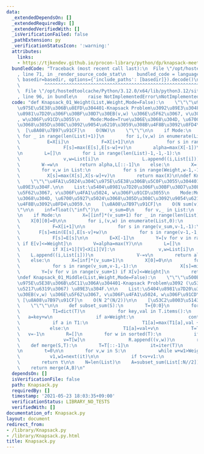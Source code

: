 ```yaml
---
data:
  _extendedDependsOn: []
  _extendedRequiredBy: []
  _extendedVerifiedWith: []
  _isVerificationFailed: false
  _pathExtension: py
  _verificationStatusIcon: ':warning:'
  attributes:
    links:
    - https://tjkendev.github.io/procon-library/python/dp/knapsack-meet-in-the-middle.html
  bundledCode: "Traceback (most recent call last):\n  File \"/opt/hostedtoolcache/Python/3.12.0/x64/lib/python3.12/site-packages/onlinejudge_verify/documentation/build.py\"\
    , line 71, in _render_source_code_stat\n    bundled_code = language.bundle(stat.path,\
    \ basedir=basedir, options={'include_paths': [basedir]}).decode()\n          \
    \         ^^^^^^^^^^^^^^^^^^^^^^^^^^^^^^^^^^^^^^^^^^^^^^^^^^^^^^^^^^^^^^^^^^^^^^^^^^^^^^^^^\n\
    \  File \"/opt/hostedtoolcache/Python/3.12.0/x64/lib/python3.12/site-packages/onlinejudge_verify/languages/python.py\"\
    , line 96, in bundle\n    raise NotImplementedError\nNotImplementedError\n"
  code: "def Knapsack_01_Weight(List,Weight,Mode=False):\n    \"\"\"\u91CD\u3055\u304C\
    \u975E\u5E38\u306B\u8EFD\u304401-Knapsack Problem\u3092\u89E3\u304F.\n\n    List:\u5404\
    \u8981\u7D20\u306F\u30BF\u30D7\u30EB(v,w) \u306E\u5F62\u3067, v\u306F\u4FA1\u5024\
    , w\u306F\u91CD\u3055\n    Mode:Mode=True\u306E\u3068\u304D, \u6700\u5927\u5024\
    \u3068\u305D\u308C\u3092\u9054\u6210\u3059\u308B\u4F8B\u3092\u8FD4\u3059.\n  \
    \  [\u8A08\u7B97\u91CF]\n    O(NW)\n    \"\"\"\n\n    if Mode:\n        X=[[0]*(Weight+1)\
    \ for _ in range(len(List)+1)]\n        for i,(v,w) in enumerate(List,0):\n  \
    \          E=X[i]\n            F=X[i+1]\n\n            for s in range(Weight,w-1,-1):\n\
    \                F[s]=max(E[s],E[s-w]+v)\n        alpha=max(X[-1])\n        W=X[-1].index(alpha)\n\
    \n        L=[]\n        for i in range(len(List)-1,-1,-1):\n            if X[i+1][W]>X[i][W]:\n\
    \                v,w=List[i]\n                L.append((i,List[i]))\n        \
    \        W-=w\n        return alpha,L[::-1]\n    else:\n        X=[0]*(Weight+1)\n\
    \        for v,w in List:\n            for s in range(Weight,w-1,-1):\n      \
    \          X[s]=max(X[s],X[s-w]+v)\n        return max(X)\n\ndef Knapsack_01_Value(List,Weight,Mode=False):\n\
    \    \"\"\"\u4FA1\u5024\u304C\u975E\u5E38\u306B\u5C0F\u3055\u304401-Knapsack Problem\u3092\
    \u89E3\u304F.\n\n    List:\u5404\u8981\u7D20\u306F\u30BF\u30D7\u30EB(v,w) \u306E\
    \u5F62\u3067, v\u306F\u4FA1\u5024, w\u306F\u91CD\u3055\n    Mode:Mode=True\u306E\
    \u3068\u304D, \u6700\u5927\u5024\u3068\u305D\u308C\u3092\u9054\u6210\u3059\u308B\
    \u4F8B\u3092\u8FD4\u3059.\n    [\u8A08\u7B97\u91CF]\n    O(N sum(v))\n    \"\"\
    \"\n\n    inf=float(\"inf\")\n    v_sum=0\n    for v,_ in List:\n        v_sum+=v\n\
    \n    if Mode:\n        X=[[inf]*(v_sum+1) for _ in range(len(List)+1)]\n    \
    \    X[0][0]=0\n\n        for i,(v,w) in enumerate(List,0):\n            E=X[i]\n\
    \            F=X[i+1]\n\n            for s in range(v_sum,v-1,-1):\n         \
    \       F[s]=min(E[s],E[s-v]+w)\n            for s in range(v-1,-1,-1):\n    \
    \            F[s]=E[s]\n\n        E=X[-1]\n        Y=[v for v in range(v_sum+1)\
    \ if E[v]<=Weight]\n        V=alpha=max(Y)\n\n        L=[]\n        for i in range(len(List)-1,-1,-1):\n\
    \            if X[i+1][V]<X[i][V]:\n                v,w=List[i]\n            \
    \    L.append((i,List[i]))\n                V-=v\n        return alpha,L[::-1]\n\
    \    else:\n        X=[inf]*(v_sum+1)\n        X[0]=0\n\n        for v,w in List:\n\
    \            for s in range(v_sum,v-1,-1):\n                X[s]=min(X[s],X[s-v]+w)\n\
    \        Y=[v for v in range(v_sum+1) if X[v]<=Weight]\n        return max(Y)\n\
    \ndef Knapsack_01_Middle(List,Weight,Mode=False):\n    \"\"\"\u500B\u6570\u304C\
    \u975E\u5E38\u306B\u5C11\u306A\u304401-Knapsack Problem\u3092 (\u534A\u5206\u5168\
    \u5217\u6319\u3067) \u89E3\u304F.\n\n    List:\u5404\u8981\u7D20\u306F\u30BF\u30D7\
    \u30EB(v,w) \u306E\u5F62\u3067, v\u306F\u4FA1\u5024, w\u306F\u91CD\u3055\n   \
    \ [\u8A08\u7B97\u91CF]\n    O(N 2^(N/2))\n\n    [\u53C2\u8003\u5143]\n    https://tjkendev.github.io/procon-library/python/dp/knapsack-meet-in-the-middle.html\n\
    \    \"\"\"\n\n    def subset_sum(S):\n        T={0:0}\n        for v,w in S:\n\
    \            T1=dict(T)\n            for key,val in T.items():\n             \
    \   a=key+w\n                if a>Weight:\n                    continue\n    \
    \            if a in T1:\n                    T1[a]=max(T1[a],val + v)\n     \
    \           else:\n                    T1[a]=val+v\n            T=T1\n\n     \
    \   v=-1\n        R=[]\n        for w in sorted(T):\n            if T[w]>v:\n\
    \                v=T[w]\n                R.append((v,w))\n        return R\n\n\
    \    def merge(S,T):\n        T=T[::-1]\n        it=iter(T)\n        v1,w1=next(it)\n\
    \n        t=0\n\n        for v,w in S:\n            while w+w1>Weight:\n     \
    \           v1,w1=next(it)\n\n            if t<v+v1:\n                t=v+v1\n\
    \        return t\n\n    N=len(List)\n    A=subset_sum(List[:N//2])\n    B=subset_sum(List[N//2:])\n\
    \    return merge(A,B)\n"
  dependsOn: []
  isVerificationFile: false
  path: Knapsack.py
  requiredBy: []
  timestamp: '2021-05-23 18:03:35+09:00'
  verificationStatus: LIBRARY_NO_TESTS
  verifiedWith: []
documentation_of: Knapsack.py
layout: document
redirect_from:
- /library/Knapsack.py
- /library/Knapsack.py.html
title: Knapsack.py
---
```

